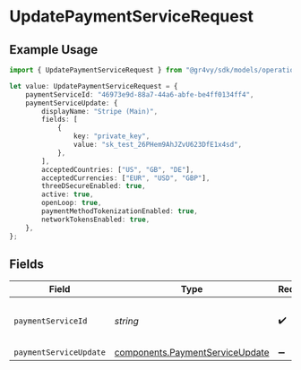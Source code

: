 # UpdatePaymentServiceRequest

## Example Usage

```typescript
import { UpdatePaymentServiceRequest } from "@gr4vy/sdk/models/operations";

let value: UpdatePaymentServiceRequest = {
    paymentServiceId: "46973e9d-88a7-44a6-abfe-be4ff0134ff4",
    paymentServiceUpdate: {
        displayName: "Stripe (Main)",
        fields: [
            {
                key: "private_key",
                value: "sk_test_26PHem9AhJZvU623DfE1x4sd",
            },
        ],
        acceptedCountries: ["US", "GB", "DE"],
        acceptedCurrencies: ["EUR", "USD", "GBP"],
        threeDSecureEnabled: true,
        active: true,
        openLoop: true,
        paymentMethodTokenizationEnabled: true,
        networkTokensEnabled: true,
    },
};
```

## Fields

| Field                                                                              | Type                                                                               | Required                                                                           | Description                                                                        | Example                                                                            |
| ---------------------------------------------------------------------------------- | ---------------------------------------------------------------------------------- | ---------------------------------------------------------------------------------- | ---------------------------------------------------------------------------------- | ---------------------------------------------------------------------------------- |
| `paymentServiceId`                                                                 | *string*                                                                           | :heavy_check_mark:                                                                 | The ID of the payment service.                                                     | 46973e9d-88a7-44a6-abfe-be4ff0134ff4                                               |
| `paymentServiceUpdate`                                                             | [components.PaymentServiceUpdate](../../models/components/paymentserviceupdate.md) | :heavy_minus_sign:                                                                 | N/A                                                                                |                                                                                    |